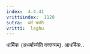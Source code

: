 ```yaml
---
index:  4.4.41
vrittiindex:  1128
sutra:  धर्मं चरति
vritti:  laghu 
---
```


धार्मिकः (अधर्माच्चेति वक्तव्यम्). आधर्मिकः..

